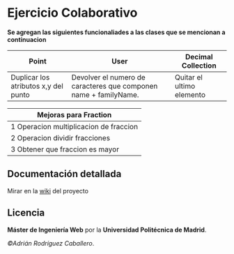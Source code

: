 # Ejercicio Colaborativo

**Se agregan las siguientes funcionaliades a las clases que se mencionan a continuacion**


Point   | User | Decimal Collection 
------- | ------- | -------
Duplicar los atributos x,y del punto | Devolver el numero de caracteres que componen name + familyName. | Quitar el ultimo elemento
	 	

	
Mejoras para Fraction |
------- |
1 Operacion multiplicacion de fraccion |	
2 Operacion dividir fracciones |
3 Obtener que fraccion es mayor|

## Documentación detallada
Mirar en la [wiki](../../wiki) del proyecto

## Licencia
**Máster de Ingeniería Web** por la **Universidad Politécnica de Madrid**.

*&copy;Adrián Rodríguez Caballero*.
